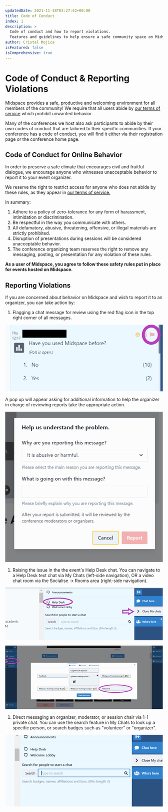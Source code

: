 ```yaml
---
updatedDate: 2021-11-18T03:27:42+00:00
title: Code of Conduct
index: 1
description: >
  Code of conduct and how to report violations.
  Features and guidelines to help ensure a safe community space on Midspace.
author: Cristal Mojica
isFeatured: false
isComprehensive: true
---
```


# Code of Conduct & Reporting Violations

Midspace provides a safe, productive and welcoming environment for all members of the community! We require that all users abide by [our terms of service](https://midspace.app/terms-and-conditions) which prohibit unwanted behavior.

Many of the conferences we host also ask participants to abide by their own codes of conduct that are tailored to their specific communities. If your conference has a code of conduct, you will find it either via their registration page or the conference home page.

## Code of Conduct for Online Behavior

In order to preserve a safe climate that encourages civil and fruitful dialogue, we encourage anyone who witnesses unacceptable behavior to report it to your event organizer.

We reserve the right to restrict access for anyone who does not abide by these rules, as they appear in [our terms of service. ](https://midspace.app/terms-and-conditions)

In summary:

1. Adhere to a policy of zero-tolerance for any form of harassment, intimidation or discrimination.
2. Be respectful in the way you communicate with others.
3. All defamatory, abusive, threatening, offensive, or illegal materials are strictly prohibited.
4. Disruption of presentations during sessions will be considered unacceptable behavior.
5. The conference organizing team reserves the right to remove any messaging, posting, or presentation for any violation of these rules.

**As a user of Midspace, you agree to follow these safety rules put in place for events hosted on Midspace.**

## Reporting Violations

If you are concerned about behavior on Midspace and wish to report it to an organizer, you can take action by:

1. Flagging a chat message for review using the red flag icon in the top right corner of all messages.

![](/images/flag-message.png)

A pop up will appear asking for additional information to help the organizer in charge of reviewing reports take the appropriate action.

![](/images/flag-message-2.PNG)

1. Raising the issue in the the event's Help Desk chat. You can navigate to a Help Desk text chat via My Chats (left-side navigation), OR a video chat room via the Socialise -> Rooms area (right-side navigation).

![](/images/help-desk.png)

![](/images/help-desk-2.png)

1. Direct messaging an organizer, moderator, or session chair via 1-1 private chat. You can use the search feature in My Chats to look up a specific person, or search badges such as "volunteer" or "organizer".

![](/images/search.PNG)
